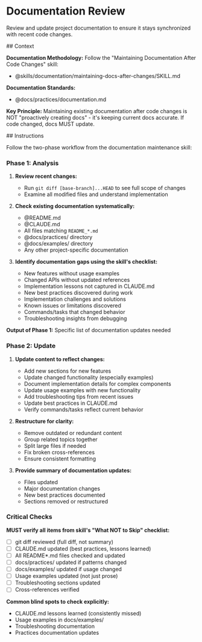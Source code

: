# Documentation Review

Review and update project documentation to ensure it stays synchronized with recent code changes.

<context>
## Context

**Documentation Methodology:**
Follow the "Maintaining Documentation After Code Changes" skill:
- @skills/documentation/maintaining-docs-after-changes/SKILL.md

**Documentation Standards:**
- @docs/practices/documentation.md

**Key Principle:**
Maintaining existing documentation after code changes is NOT "proactively creating docs" - it's keeping current docs accurate. If code changed, docs MUST update.
</context>

<instructions>
## Instructions

Follow the two-phase workflow from the documentation maintenance skill:

### Phase 1: Analysis

1. **Review recent changes:**
   - Run `git diff [base-branch]...HEAD` to see full scope of changes
   - Examine all modified files and understand implementation

2. **Check existing documentation systematically:**
   - @README.md
   - @CLAUDE.md
   - All files matching `README_*.md`
   - @docs/practices/ directory
   - @docs/examples/ directory
   - Any other project-specific documentation

3. **Identify documentation gaps using the skill's checklist:**
   - New features without usage examples
   - Changed APIs without updated references
   - Implementation lessons not captured in CLAUDE.md
   - New best practices discovered during work
   - Implementation challenges and solutions
   - Known issues or limitations discovered
   - Commands/tasks that changed behavior
   - Troubleshooting insights from debugging

**Output of Phase 1:** Specific list of documentation updates needed

### Phase 2: Update

1. **Update content to reflect changes:**
   - Add new sections for new features
   - Update changed functionality (especially examples)
   - Document implementation details for complex components
   - Update usage examples with new functionality
   - Add troubleshooting tips from recent issues
   - Update best practices in CLAUDE.md
   - Verify commands/tasks reflect current behavior

2. **Restructure for clarity:**
   - Remove outdated or redundant content
   - Group related topics together
   - Split large files if needed
   - Fix broken cross-references
   - Ensure consistent formatting

3. **Provide summary of documentation updates:**
   - Files updated
   - Major documentation changes
   - New best practices documented
   - Sections removed or restructured

### Critical Checks

**MUST verify all items from skill's "What NOT to Skip" checklist:**
- [ ] git diff reviewed (full diff, not summary)
- [ ] CLAUDE.md updated (best practices, lessons learned)
- [ ] All README*.md files checked and updated
- [ ] docs/practices/ updated if patterns changed
- [ ] docs/examples/ updated if usage changed
- [ ] Usage examples updated (not just prose)
- [ ] Troubleshooting sections updated
- [ ] Cross-references verified

**Common blind spots to check explicitly:**
- CLAUDE.md lessons learned (consistently missed)
- Usage examples in docs/examples/
- Troubleshooting documentation
- Practices documentation updates

</instructions>
